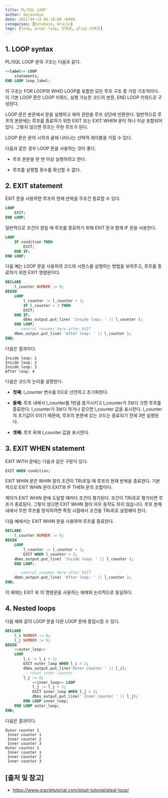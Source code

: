 ```yaml
---
title: PL/SQL LOOP
author: dejavuhyo
date: 2021-04-14 06:10:00 +0900
categories: [Database, Oracle]
tags: [loop, pssql-loop, 반복문, plsql-반복문]
---
```


## 1. LOOP syntax
PL/SQL LOOP 문의 구조는 다음과 같다.

```sql
<<label>> LOOP
    statements;
END LOOP loop_label;
```
이 구조는 FOR LOOP와 WHID LOOP를 포함한 모든 루프 구조 중 가장 기초적이다. 이 기본 LOOP 문은 LOOP 키워드, 실행 가능한 코드의 본문, END LOOP 키워드로 구성된다.

LOOP 문은 본문에서 문을 실행하고 제어 권한을 루프 상단에 반환한다. 일반적으로 루프의 본문에는 루프를 종료하기 위한 EXIT 또는 EXIT WHEN 문이 하나 이상 포함되어 있다. 그렇지 않으면 루프는 무한 루프가 된다.

LOOP 문은 문의 시작과 끝에 나타나는 선택적 레이블을 가질 수 있다.

다음과 같은 경우 LOOP 문을 사용하는 것이 좋다.

* 루프 본문을 한 번 이상 실행하려고 한다.

* 루프를 실행할 횟수를 확신할 수 없다.

## 2. EXIT statement
EXIT 문을 사용하면 루프의 현재 반복을 무조건 종료할 수 있다.

```sql
LOOP
    EXIT;
END LOOP;
```

일반적으로 조건이 참일 때 루프를 종료하기 위해 EXIT 문과 함께 IF 문을 사용한다.

```sql
LOOP
    IF condition THEN
        EXIT;
    END IF;
END LOOP;
```

다음 예는 LOOP 문을 사용하여 코드와 시퀀스를 실행하는 방법을 보여주고, 루프를 종료하기 위한 EXIT 명령문이다.

```sql
DECLARE
    l_counter NUMBER := 0;
BEGIN
    LOOP
        l_counter := l_counter + 1;
        IF l_counter > 3 THEN
        EXIT;
    END IF;
        dbms_output.put_line( 'Inside loop: ' || l_counter );
    END LOOP;
    -- control resumes here after EXIT
    dbms_output.put_line( 'After loop: ' || l_counter );
END;
```

다음은 결과이다.

```text
Inside loop: 1
Inside loop: 2
Inside loop: 3
After loop: 4
```

다음은 코드의 논리를 설명한다.

* __첫째:__ l_counter 변수를 0으로 선언하고 초기화한다.

* __둘째:__ 루프 내에서 l_counter를 1만큼 증가시키고 l_counter가 3보다 크면 루프를 종료한다. l_counter가 3보다 작거나 같으면 l_counter 값을 표시한다. l_counter의 초기값이 0이기 때문에, 루프의 본문에 있는 코드는 종료되기 전에 3번 실행된다.

* __셋째:__ 루프 뒤에 l_counter 값을 표시한다.

## 3. EXIT WHEN statement
EXIT WITH 문에는 다음과 같은 구문이 있다.

```sql
EXIT WHEN condition;
```

EXIT WHIN 문은 WHIN 절의 조건이 TRUE일 때 루프의 현재 반복을 종료한다. 기본적으로 EXIT WHIN 문이 EXIT와 IF THEN 문의 조합이다.

제어가 EXIT WHIN 문에 도달할 때마다 조건이 평가된다. 조건이 TRUE로 평가되면 루프가 종료된다. 그렇지 않으면 EXIT WHIN 절이 아무 동작도 하지 않습니다. 루프 본체 내에서 무한 루프를 방지하려면 특정 시점에서 조건을 TRUE로 설정해야 한다.

다음 예에서는 EXIT WHIN 문을 사용하여 루프를 종료한다.

```sql
DECLARE
    l_counter NUMBER := 0;
BEGIN
    LOOP
        l_counter := l_counter + 1;
        EXIT WHEN l_counter > 3;
    dbms_output.put_line( 'Inside loop: ' || l_counter );
    END LOOP;

    -- control resumes here after EXIT
    dbms_output.put_line( 'After loop: ' || l_counter );
END;
```

이 예제는 EXIT 위 의 명령문을 사용하는 예제와 논리적으로 동일하다.

## 4. Nested loops
다음 예와 같이 LOOP 문을 다른 LOOP 문에 중첩시킬 수 있다.

```sql
DECLARE
    l_i NUMBER := 0;
    l_j NUMBER := 0;
BEGIN
    <<outer_loop>>
    LOOP
        l_i := l_i + 1;
        EXIT outer_loop WHEN l_i > 2;
        dbms_output.put_line('Outer counter ' || l_i);
        -- reset inner counter
        l_j := 0;
            <<inner_loop>> LOOP
            l_j := l_j + 1;
            EXIT inner_loop WHEN l_j > 3;
            dbms_output.put_line(' Inner counter ' || l_j);
        END LOOP inner_loop;
    END LOOP outer_loop;
END;
```

다음은 결과이다.

```text
Outer counter 1
 Inner counter 1
 Inner counter 2
 Inner counter 3
Outer counter 2
 Inner counter 1
 Inner counter 2
 Inner counter 3
```

## [출처 및 참고]
* <https://www.oracletutorial.com/plsql-tutorial/plsql-loop/>
